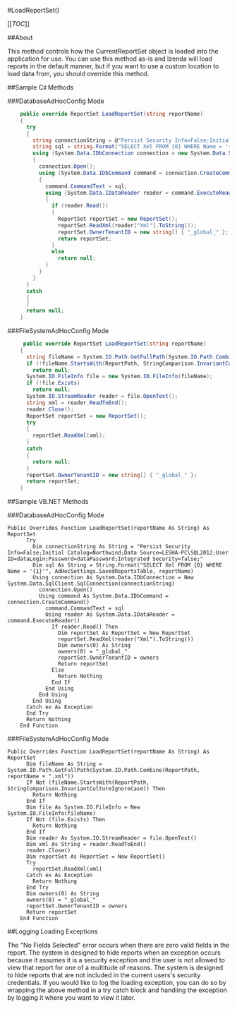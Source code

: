 #LoadReportSet()

[[_TOC_]]

##About

This method controls how the CurrentReportSet object is loaded into the application for use. You can use this method as-is and Izenda will load reports in the default manner, but if you want to use a custom location to load data from, you should override this method.

##Sample C♯ Methods

###DatabaseAdHocConfig Mode

```csharp
    public override ReportSet LoadReportSet(string reportName)
    {
      try
      {
        string connectionString = @"Persist Security Info=False;Initial Catalog=Northwind;Data Source=LESHA-PC\SQL2012;User ID=dataLogin;Password=dataPassword;Integrated Security=false;";
        string sql = string.Format("SELECT Xml FROM {0} WHERE Name = '{1}'", AdHocSettings.SavedReportsTable, reportName);
        using (System.Data.IDbConnection connection = new System.Data.SqlClient.SqlConnection(connectionString))
        {
          connection.Open();
          using (System.Data.IDbCommand command = connection.CreateCommand())
          {
            command.CommandText = sql;
            using (System.Data.IDataReader reader = command.ExecuteReader())
            {
              if (reader.Read())
              {
                ReportSet reportSet = new ReportSet();
                reportSet.ReadXml(reader["Xml"].ToString());
                reportSet.OwnerTenantID = new string[] { "_global_" };
                return reportSet;
              }
              else
                return null;
            }
          }
        }
      }
      catch
      {
      }
      return null;
    }
```

###FileSystemAdHocConfig Mode

```csharp    
     public override ReportSet LoadReportSet(string reportName)
    {
      string fileName = System.IO.Path.GetFullPath(System.IO.Path.Combine(ReportPath, reportName + ".xml"));
      if (!fileName.StartsWith(ReportPath, StringComparison.InvariantCultureIgnoreCase))
        return null;
      System.IO.FileInfo file = new System.IO.FileInfo(fileName);
      if (!file.Exists)
        return null;
      System.IO.StreamReader reader = file.OpenText();
      string xml = reader.ReadToEnd();
      reader.Close();
      ReportSet reportSet = new ReportSet();
      try
      {
        reportSet.ReadXml(xml);
      }
      catch
      {
        return null;        
      }
      reportSet.OwnerTenantID = new string[] { "_global_" };
      return reportSet;
    }
```

##Sample VB.NET Methods

###DatabaseAdHocConfig Mode

```visualbasic
Public Overrides Function LoadReportSet(reportName As String) As ReportSet
      Try
        Dim connectionString As String = "Persist Security Info=False;Initial Catalog=Northwind;Data Source=LESHA-PC\SQL2012;User ID=dataLogin;Password=dataPassword;Integrated Security=false;"
        Dim sql As String = String.Format("SELECT Xml FROM {0} WHERE Name = '{1}'", AdHocSettings.SavedReportsTable, reportName)
        Using connection As System.Data.IDbConnection = New System.Data.SqlClient.SqlConnection(connectionString)
          connection.Open()
          Using command As System.Data.IDbCommand = connection.CreateCommand()
            command.CommandText = sql
            Using reader As System.Data.IDataReader = command.ExecuteReader()
              If reader.Read() Then
                Dim reportSet As ReportSet = New ReportSet
                reportSet.ReadXml(reader("Xml").ToString())
                Dim owners(0) As String
                owners(0) = "_global_"
                reportSet.OwnerTenantID = owners
                Return reportSet
              Else
                Return Nothing
              End If
            End Using
          End Using
        End Using
      Catch ex As Exception
      End Try
      Return Nothing
    End Function
```

###FileSystemAdHocConfig Mode

```visualbasic
Public Overrides Function LoadReportSet(reportName As String) As ReportSet
      Dim fileName As String = System.IO.Path.GetFullPath(System.IO.Path.Combine(ReportPath, reportName + ".xml"))
      If Not (fileName.StartsWith(ReportPath, StringComparison.InvariantCultureIgnoreCase)) Then
        Return Nothing
      End If
      Dim file As System.IO.FileInfo = New System.IO.FileInfo(fileName)
      If Not (file.Exists) Then
        Return Nothing
      End If
      Dim reader As System.IO.StreamReader = file.OpenText()
      Dim xml As String = reader.ReadToEnd()
      reader.Close()
      Dim reportSet As ReportSet = New ReportSet()
      Try
        reportSet.ReadXml(xml)
      Catch ex As Exception
        Return Nothing
      End Try
      Dim owners(0) As String
      owners(0) = "_global_"
      reportSet.OwnerTenantID = owners
      Return reportSet
    End Function
```

##Logging Loading Exceptions

The "No Fields Selected" error occurs when there are zero valid fields in the report. The system is designed to hide reports when an exception occurs because it assumes it is a security exception and the user is not allowed to view that report for one of a multitude of reasons. The system is designed to hide reports that are not included in the current users's security credentials. If you would like to log the loading exception, you can do so by wrapping the above method in a try catch block and handling the exception by logging it where you want to view it later.
